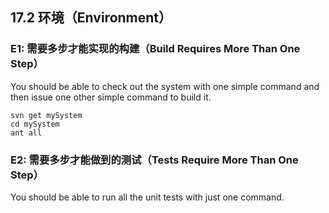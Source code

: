 ## 17.2 环境（Environment）

### E1: 需要多步才能实现的构建（Build Requires More Than One Step）
You should be able to check out the system with one simple command and then issue one other simple command to build it.
```
svn get mySystem 
cd mySystem
ant all
```

### E2: 需要多步才能做到的测试（Tests Require More Than One Step）
You should be able to run all the unit tests with just one command. 
